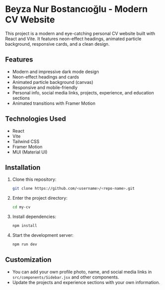 # Beyza Nur Bostancıoğlu - Modern CV Website

This project is a modern and eye-catching personal CV website built with React and Vite. It features neon-effect headings, animated particle background, responsive cards, and a clean design.

## Features
- Modern and impressive dark mode design
- Neon-effect headings and cards
- Animated particle background (canvas)
- Responsive and mobile-friendly
- Personal info, social media links, projects, experience, and education sections
- Animated transitions with Framer Motion

## Technologies Used
- React
- Vite
- Tailwind CSS
- Framer Motion
- MUI (Material UI)

## Installation
1. Clone this repository:
   ```bash
   git clone https://github.com/<username>/<repo-name>.git
   ```
2. Enter the project directory:
   ```bash
   cd my-cv
   ```
3. Install dependencies:
   ```bash
   npm install
   ```
4. Start the development server:
   ```bash
   npm run dev
   ```

## Customization
- You can add your own profile photo, name, and social media links in `src/components/Sidebar.jsx` and other components.
- Update the projects and experience sections with your own information.


